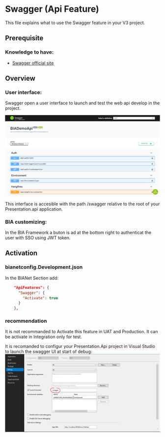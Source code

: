 # Swagger (Api Feature)
This file explains what to use the Swagger feature in your V3 project.

## Prerequisite

### Knowledge to have:
* [Swagger official site](https://swagger.io/)

## Overview
### User interface:
Swagger open a user interface to launch and test the web api develop in the project.

![Swagger UI](../Images/SwaggerUI.png)

This interface is accesible with the path /swagger relative to the root of your Presentation.api application.

### BIA customizing:
In the BIA Framework a buton is ad at the bottom right to authenticat the user with SSO using JWT token.

## Activation
### bianetconfig.Development.json
In the BIANet Section add:
```Json
    "ApiFeatures": {
      "Swagger": {
        "Activate": true
      }
    },
```
### recommendation
It is not recommanded to Activate this feature in UAT and Production. It can be activate in Integration only for test.

It is recomanded to configur your Presentation.Api project in Visual Studio to launch the swagger UI at start of debug:
![Swagger VS Configuration](../Images/SwaggerVSConfig.png)
